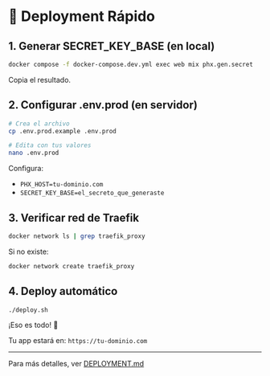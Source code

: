# 🚀 Deployment Rápido

## 1. Generar SECRET_KEY_BASE (en local)

```bash
docker compose -f docker-compose.dev.yml exec web mix phx.gen.secret
```

Copia el resultado.

## 2. Configurar .env.prod (en servidor)

```bash
# Crea el archivo
cp .env.prod.example .env.prod

# Edita con tus valores
nano .env.prod
```

Configura:
- `PHX_HOST=tu-dominio.com`
- `SECRET_KEY_BASE=el_secreto_que_generaste`

## 3. Verificar red de Traefik

```bash
docker network ls | grep traefik_proxy
```

Si no existe:
```bash
docker network create traefik_proxy
```

## 4. Deploy automático

```bash
./deploy.sh
```

¡Eso es todo! 🎉

Tu app estará en: `https://tu-dominio.com`

---

Para más detalles, ver [DEPLOYMENT.md](./DEPLOYMENT.md)
